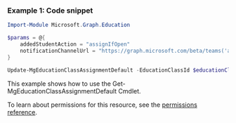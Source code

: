 ### Example 1: Code snippet

```powershellImport-Module Microsoft.Graph.Education

$params = @{
	addedStudentAction = "assignIfOpen"
	notificationChannelUrl = "https://graph.microsoft.com/beta/teams('acdefc6b-2dc6-4e71-b1e9-6d9810ab1793')/channels('3da03fc4-8eac-4459-84fb-1422dc01f65e')"
}

Update-MgEducationClassAssignmentDefault -EducationClassId $educationClassId -BodyParameter $params
```
This example shows how to use the Get-MgEducationClassAssignmentDefault Cmdlet.
To learn about permissions for this resource, see the [permissions reference](/graph/permissions-reference).

